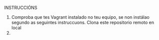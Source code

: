 INSTRUCCIÓNS

1. Comproba que tes Vagrant instalado no teu equipo, se non instálao segundo as seguintes instruccuons.
Clona este repositorio remoto en local
2. 
